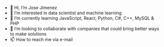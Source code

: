 - 👋 Hi, I’m Jose Jimenez
- 👀 I’m interested in data scientist and machine learning
- 🌱 I’m currently learning JavaScript, React, Python, C#, C++, MySQL & PHP
- 💞️ I’m looking to collaborate with companies that could bring better ways to make solutions
- 📫 How to reach me via e-mail 

<!---
Jose-Jimenez1/Jose-Jimenez1 is a ✨ special ✨ repository because its `ABOUTME.md` (this file) appears on your GitHub profile.
You can click the Preview link to take a look at your changes.
--->
